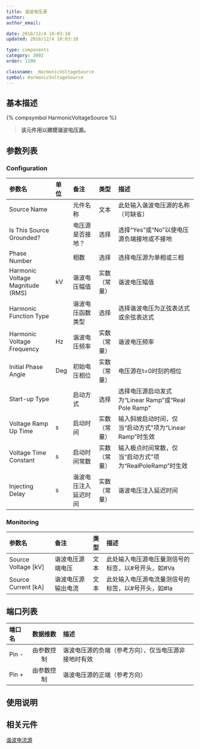 ```yaml
---
title: 谐波电压源
author: 
author_email:

date: 2018/12/4 10:03:10
updated: 2018/12/4 10:03:10

type: components
category: 3002
order: 1100

classname: _HarmonicVoltageSource
symbol: HarmonicVoltageSource
---
```

## 基本描述
{% compsymbol HarmonicVoltageSource %}

> **该元件用以建模谐波电压源。**

## 参数列表
### Configuration
| 参数名 | 单位 | 备注 | 类型 | 描述 |
| :--- | :--- | :--- | :--: | :--- |
| Source Name |  | 元件名称 | 文本 | 此处输入谐波电压源的名称（可缺省） |
| Is This Source Grounded? |  | 电压源是否接地？ | 选择 | 选择“Yes”或“No”以使电压源负端接地或不接地 |
| Phase Number |  | 相数 | 选择 | 选择电压源为单相或三相 |
| Harmonic Voltage Magnitude (RMS) | kV | 谐波电压幅值 | 实数（常量）| 谐波电压幅值 |
| Harmonic Function Type |  | 谐波电压函数类型 | 选择 | 选择谐波电压为正弦表达式或余弦表达式 |
| Harmonic Voltage Frequency | Hz | 谐波电压频率 | 实数（常量） | 谐波电压频率 |
| Initial Phase Angle | Deg | 初始电压相位 | 实数（常量） | 电压源在t=0时刻的相位 |
| Start-up Type |  | 启动方式 | 选择 | 选择电压源启动发式为“Linear Ramp”或“Real Pole Ramp” |
| Voltage Ramp Up Time | s | 启动时间 | 实数（常量） | 输入斜坡启动时间，仅当“启动方式"项为“Linear Ramp”时生效 |
| Voltage Time Constant | s | 启动时间常数 | 实数（常量） | 输入极点时间常数，仅当“启动方式”项为“RealPoleRamp”时生效 |
| Injecting Delay | s | 谐波电压注入延迟时间 | 实数（常量） | 谐波电压注入延迟时间 |

### Monitoring
| 参数名 | 备注 | 类型 | 描述 |
| :--- | :--- | :--: | :--- |
| Source Voltage \[kV\] | 谐波电压源端电压 | 文本 |  此处输入电压源电压量测信号的标签，以#号开头，如#Va |
| Source Current \[kA\] | 谐波电压源输出电流 | 文本 | 此处输入电压源电流量测信号的标签，以#号开头，如#Ia |

## 端口列表

| 端口名 | 数据维数 | 描述 |
| :--- | :--:  | :--- |
| Pin - | 由参数控制 |谐波电压源的负端（参考方向），仅当电压源非接地时有效 |
| Pin + | 由参数控制 |谐波电压源的正端（参考方向）|


## 使用说明


## 相关元件

[谐波电流源](comp_HarmonicCurrentSource.md)
